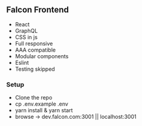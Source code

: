 ## Falcon Frontend

* React
* GraphQL
* CSS in js
* Full responsive
* AAA compatible
* Modular components
* Eslint
* Testing skipped

### Setup

* Clone the repo
* cp .env.example .env
* yarn install & yarn start
* browse -> dev.falcon.com:3001 || localhost:3001
